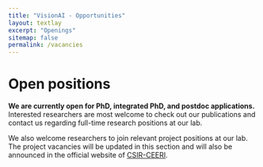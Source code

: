 ```yaml
---
title: "VisionAI - Opportunities"
layout: textlay
excerpt: "Openings"
sitemap: false
permalink: /vacancies
---
```


# Open positions

**We are currently open for PhD, integrated PhD, and postdoc applications.**
Interested researchers are most welcome to check out our publications and contact us regarding full-time research positions at our lab.

We also welcome researchers to join relevant project positions at our lab. The project vacancies will be updated in this section and will also be announced in the official website of [CSIR-CEERI](https://www.ceeri.res.in/).
